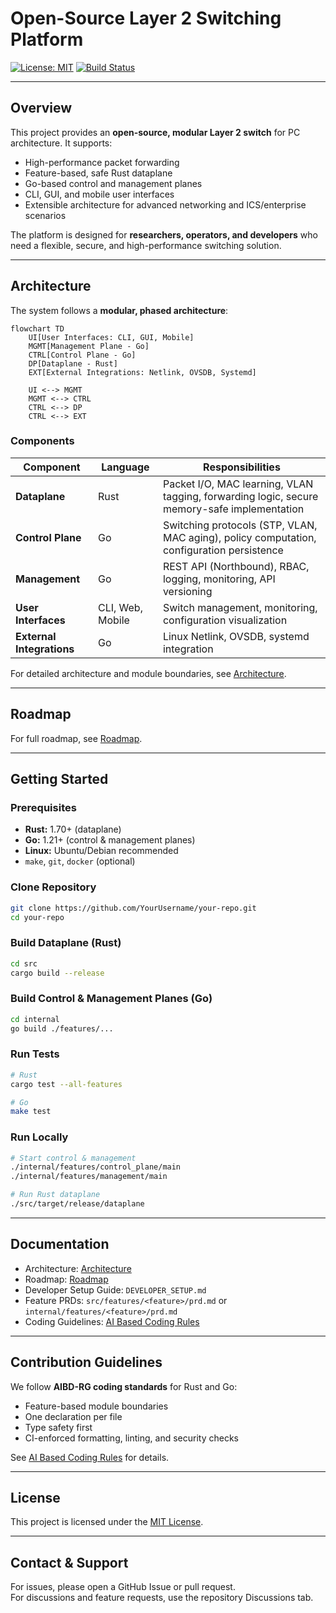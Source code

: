 # Open-Source Layer 2 Switching Platform

[![License: MIT](https://img.shields.io/badge/License-MIT-blue.svg)](LICENSE)
[![Build Status](https://github.com/YourUsername/your-repo/actions/workflows/ci.yml/badge.svg)](https://github.com/YourUsername/your-repo/actions)

---

## Overview

This project provides an **open-source, modular Layer 2 switch** for PC architecture. It supports:

- High-performance packet forwarding
- Feature-based, safe Rust dataplane
- Go-based control and management planes
- CLI, GUI, and mobile user interfaces
- Extensible architecture for advanced networking and ICS/enterprise scenarios

The platform is designed for **researchers, operators, and developers** who need a flexible, secure, and high-performance switching solution.

---

## Architecture

The system follows a **modular, phased architecture**:

```mermaid
flowchart TD
    UI[User Interfaces: CLI, GUI, Mobile]
    MGMT[Management Plane - Go]
    CTRL[Control Plane - Go]
    DP[Dataplane - Rust]
    EXT[External Integrations: Netlink, OVSDB, Systemd]

    UI <--> MGMT
    MGMT <--> CTRL
    CTRL <--> DP
    CTRL <--> EXT
```

### Components

| Component        | Language | Responsibilities                                                                                   |
|-----------------|---------|---------------------------------------------------------------------------------------------------|
| **Dataplane**   | Rust    | Packet I/O, MAC learning, VLAN tagging, forwarding logic, secure memory-safe implementation      |
| **Control Plane**| Go      | Switching protocols (STP, VLAN, MAC aging), policy computation, configuration persistence        |
| **Management**  | Go      | REST API (Northbound), RBAC, logging, monitoring, API versioning                                  |
| **User Interfaces** | CLI, Web, Mobile | Switch management, monitoring, configuration visualization                                   |
| **External Integrations** | Go | Linux Netlink, OVSDB, systemd integration                                                        |

For detailed architecture and module boundaries, see [Architecture](docs/ARCHITECTURE.md).

---

## Roadmap

For full roadmap, see [Roadmap](ROADMAP.md).

---

## Getting Started

### Prerequisites

- **Rust:** 1.70+ (dataplane)  
- **Go:** 1.21+ (control & management planes)  
- **Linux:** Ubuntu/Debian recommended  
- `make`, `git`, `docker` (optional)

### Clone Repository

```bash
git clone https://github.com/YourUsername/your-repo.git
cd your-repo
```

### Build Dataplane (Rust)

```bash
cd src
cargo build --release
```

### Build Control & Management Planes (Go)

```bash
cd internal
go build ./features/...
```

### Run Tests

```bash
# Rust
cargo test --all-features

# Go
make test
```

### Run Locally

```bash
# Start control & management
./internal/features/control_plane/main
./internal/features/management/main

# Run Rust dataplane
./src/target/release/dataplane
```

---

## Documentation

- Architecture: [Architecture](docs/ARCHITECTURE.md)  
- Roadmap: [Roadmap](ROADMAP.md)  
- Developer Setup Guide: `DEVELOPER_SETUP.md`  
- Feature PRDs: `src/features/<feature>/prd.md` or `internal/features/<feature>/prd.md`  
- Coding Guidelines: [AI Based Coding Rules](AI-Based-Coding-Rules-for-Rust-and-Go-Development.md)

---

## Contribution Guidelines

We follow **AIBD-RG coding standards** for Rust and Go:

- Feature-based module boundaries  
- One declaration per file  
- Type safety first  
- CI-enforced formatting, linting, and security checks  

See [AI Based Coding Rules](AI-Based-Coding-Rules-for-Rust-and-Go-Development.md) for details.

---

## License

This project is licensed under the [MIT License](LICENSE).

---

## Contact & Support

For issues, please open a GitHub Issue or pull request.  
For discussions and feature requests, use the repository Discussions tab.
